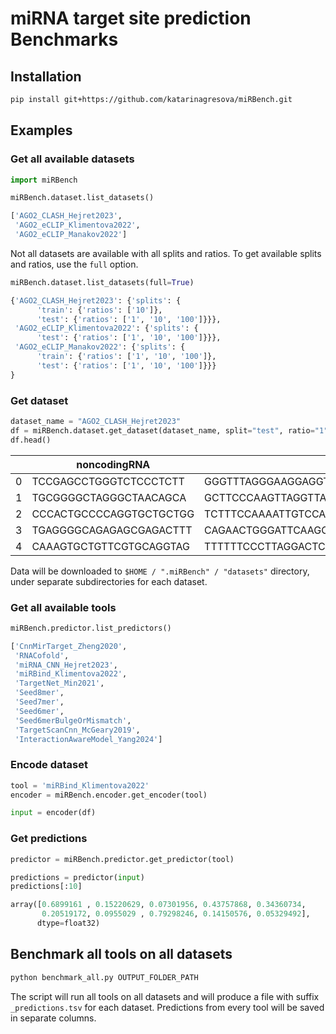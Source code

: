# miRNA target site prediction Benchmarks

## Installation

```bash
pip install git+https://github.com/katarinagresova/miRBench.git
```

## Examples

### Get all available datasets

```python
import miRBench

miRBench.dataset.list_datasets()
```

```python
['AGO2_CLASH_Hejret2023',
 'AGO2_eCLIP_Klimentova2022',
 'AGO2_eCLIP_Manakov2022']
```

Not all datasets are available with all splits and ratios. To get available splits and ratios, use the `full` option.

```python
miRBench.dataset.list_datasets(full=True)
```

```python
{'AGO2_CLASH_Hejret2023': {'splits': {
      'train': {'ratios': ['10']},
      'test': {'ratios': ['1', '10', '100']}}},
 'AGO2_eCLIP_Klimentova2022': {'splits': {
      'test': {'ratios': ['1', '10', '100']}}},
 'AGO2_eCLIP_Manakov2022': {'splits': {
      'train': {'ratios': ['1', '10', '100']},
      'test': {'ratios': ['1', '10', '100']}}}
}
```

### Get dataset

```python
dataset_name = "AGO2_CLASH_Hejret2023"
df = miRBench.dataset.get_dataset(dataset_name, split="test", ratio="1")
df.head()
```

|	| noncodingRNA	| gene |	label |
| -------- | ------- | ------- | ------- |
| 0 |	TCCGAGCCTGGGTCTCCCTCTT	 |GGGTTTAGGGAAGGAGGTTCGGAGACAGGGAGCCAAGGCCTCTGTC... |	1 |
|1 |	TGCGGGGCTAGGGCTAACAGCA	|GCTTCCCAAGTTAGGTTAGTGATGTGAAATGCTCCTGTCCCTGGCC...	| 1 |
| 2 |	CCCACTGCCCCAGGTGCTGCTGG	|TCTTTCCAAAATTGTCCAGCAGCTTGAATGAGGCAGTGACAATTCT...	| 1 |
| 3 |	TGAGGGGCAGAGAGCGAGACTTT	|CAGAACTGGGATTCAAGCGAGGTCTGGCCCCTCAGTCTGTGGCTTT...	| 1 |
| 4	 |CAAAGTGCTGTTCGTGCAGGTAG	|TTTTTTCCCTTAGGACTCTGCACTTTATAGAATGTTGTAAAACAGA...	| 1 |

Data will be downloaded to `$HOME / ".miRBench" / "datasets"` directory, under separate subdirectories for each dataset.

### Get all available tools

```python
miRBench.predictor.list_predictors()
```
```python
['CnnMirTarget_Zheng2020',
 'RNACofold',
 'miRNA_CNN_Hejret2023',
 'miRBind_Klimentova2022',
 'TargetNet_Min2021',
 'Seed8mer',
 'Seed7mer',
 'Seed6mer',
 'Seed6merBulgeOrMismatch',
 'TargetScanCnn_McGeary2019',
 'InteractionAwareModel_Yang2024']
```

### Encode dataset

```python
tool = 'miRBind_Klimentova2022'
encoder = miRBench.encoder.get_encoder(tool)

input = encoder(df)
```

### Get predictions

```python
predictor = miRBench.predictor.get_predictor(tool)

predictions = predictor(input)
predictions[:10]
```

```python
array([0.6899161 , 0.15220629, 0.07301956, 0.43757868, 0.34360734,
       0.20519172, 0.0955029 , 0.79298246, 0.14150576, 0.05329492],
      dtype=float32)
```

## Benchmark all tools on all datasets

```bash
python benchmark_all.py OUTPUT_FOLDER_PATH
```

The script will run all tools on all datasets and will produce a file with suffix `_predictions.tsv` for each dataset. Predictions from every tool will be saved in separate columns.